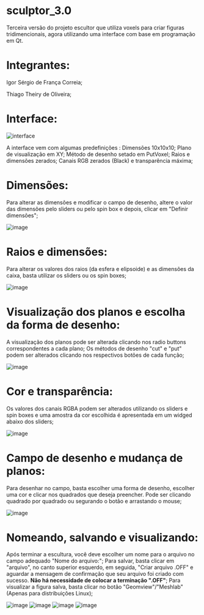 # sculptor_3.0
Terceira versão do projeto escultor que utiliza voxels para criar figuras tridimencionais, agora utilizando uma interface com base em programação em Qt.

# Integrantes:

Igor Sérgio de França Correia;

Thiago Theiry de Oliveira;


# Interface:

![interface](https://user-images.githubusercontent.com/64499865/102566575-97392280-40be-11eb-8047-31fd062f9ec1.png)

A interface vem com algumas predefinições :
Dimensões 10x10x10;
Plano de visualização em XY;
Método de desenho setado em PutVoxel;
Raios e dimensões zerados;
Canais RGB zerados (Black) e transparência máxima;

# Dimensões:

Para alterar as dimensões e modificar o campo de desenho, altere o valor das dimensões pelo sliders ou pelo spin box e depois, clicar em "Definir dimensões";

![image](https://user-images.githubusercontent.com/64499865/102569184-bdad8c80-40c3-11eb-803e-810efc6b6936.png)

# Raios e dimensões:

Para alterar os valores dos raios (da esfera e elipsoide) e as dimensões da caixa, basta utilizar os sliders ou os spin boxes;

![image](https://user-images.githubusercontent.com/64499865/102569788-e2563400-40c4-11eb-8dab-fe8c60e1ff63.png)


# Visualização dos planos e escolha da forma de desenho:

A visualização dos planos pode ser alterada clicando nos radio buttons correspondentes a cada plano;
Os métodos de desenho "cut" e "put" podem ser alterados clicando nos respectivos botões de cada função;

![image](https://user-images.githubusercontent.com/64499865/102570233-ad96ac80-40c5-11eb-9dbf-ec4bbfeffcbb.png)


# Cor e transparência:

Os valores dos canais RGBA podem ser alterados utilizando os sliders e spin boxes e uma amostra da cor escolhida é apresentada em um widged abaixo dos sliders;

![image](https://user-images.githubusercontent.com/64499865/102570510-43323c00-40c6-11eb-98b0-468235a183f7.png)


# Campo de desenho e mudança de planos:

Para desenhar no campo, basta escolher uma forma de desenho, escolher uma cor e clicar nos quadrados que deseja preencher. Pode ser clicando quadrado por quadrado ou segurando o botão e arrastando o mouse;

![image](https://user-images.githubusercontent.com/64499865/102571002-51348c80-40c7-11eb-8adf-8f362c2ba401.png)


# Nomeando, salvando e visualizando:

Após terminar a escultura, você deve escolher um nome para o arquivo no campo adequado "Nome do arquivo:";
Para salvar, basta clicar em "arquivo", no canto superior esquerdo, em seguida, "Criar arquivo .OFF" e aguardar a mensagem de confirmação que seu arquivo foi criado com sucesso. <b>Não há necessidade de colocar a terminação ".OFF"</b>;
Para visualizar a figura salva, basta clicar no botão "Geomview"/"Meshlab" (Apenas para distribuições Linux);

![image](https://user-images.githubusercontent.com/64499865/102571465-4e866700-40c8-11eb-9199-393081b45833.png)
![image](https://user-images.githubusercontent.com/64499865/102571503-66f68180-40c8-11eb-9469-7165920ac6b9.png)
![image](https://user-images.githubusercontent.com/64499865/102571597-9efdc480-40c8-11eb-860c-275de181641b.png)
![image](https://user-images.githubusercontent.com/64499865/102571550-842b5000-40c8-11eb-9fbd-9a2637f8fed7.png)


